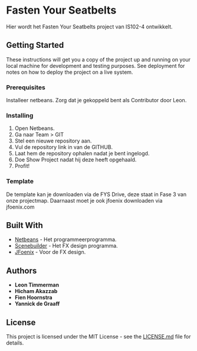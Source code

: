 # Fasten Your Seatbelts

Hier wordt het Fasten Your Seatbelts project van IS102-4 ontwikkelt.

## Getting Started

These instructions will get you a copy of the project up and running on your local machine for development and testing purposes. See deployment for notes on how to deploy the project on a live system.

### Prerequisites

Installeer netbeans.
Zorg dat je gekoppeld bent als Contributor door Leon.

### Installing

1. Open Netbeans.
2. Ga naar Team > GIT
3. Stel een nieuwe repository aan.
4. Vul de repository link in van de GITHUB.
5. Laat hem de repository ophalen nadat je bent ingelogd.
6. Doe Show Project nadat hij deze heeft opgehaald.
7. Profit!

### Template

De template kan je downloaden via de FYS Drive, deze staat in Fase 3 van onze projectmap. Daarnaast moet je ook jfoenix downloaden via jfoenix.com

## Built With

* [Netbeans](https://netbeans.org/) - Het programmeerprogramma.
* [Scenebuilder](http://gluonhq.com/products/scene-builder/) - Het FX design programma.
* [JFoenix](http://www.jfoenix.com/) - Voor de FX design.

## Authors

* **Leon Timmerman**
* **Hicham Akazzab**
* **Fien Hoornstra**
* **Yannick de Graaff**

## License

This project is licensed under the MIT License - see the [LICENSE.md](LICENSE.md) file for details.
